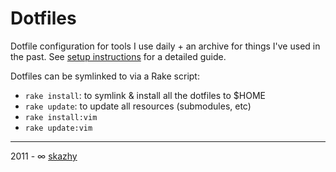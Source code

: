 # Dotfiles

Dotfile configuration for tools I use daily + an archive for things I've used in the past.
See [setup instructions](./doc/SETUP.md) for a detailed guide.

Dotfiles can be symlinked to via a Rake script:

*    `rake install`: to symlink & install all the dotfiles to $HOME
*    `rake update`: to update all resources (submodules, etc)
*    `rake install:vim`
*    `rake update:vim`

___

2011 - &infin; [skazhy](http://karlis.me)
